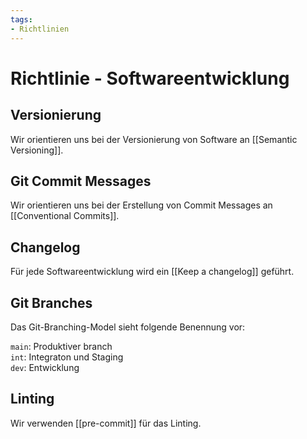 ```yaml
---
tags:
- Richtlinien
---
```

# Richtlinie - Softwareentwicklung

## Versionierung

Wir orientieren uns bei der Versionierung von Software an [[Semantic Versioning]].
## Git Commit Messages

Wir orientieren uns bei der Erstellung von Commit Messages an [[Conventional Commits]].

## Changelog

Für jede Softwareentwicklung wird ein [[Keep a changelog]] geführt.

## Git Branches

Das Git-Branching-Model sieht folgende Benennung vor:

`main`: Produktiver branch\
`int`: Integraton und Staging\
`dev`: Entwicklung

## Linting

Wir verwenden [[pre-commit]] für das Linting.
